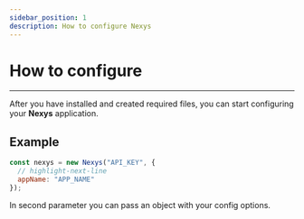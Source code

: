 ```yaml
---
sidebar_position: 1
description: How to configure Nexys
---
```


# How to configure

---

After you have installed and created required files, you can start configuring your **Nexys** application.

## Example

```javascript
const nexys = new Nexys("API_KEY", {
  // highlight-next-line
  appName: "APP_NAME" 
});
```

In second parameter you can pass an object with your config options.